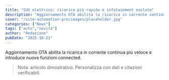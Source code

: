 ```yaml
---
title: "SUV elettrico: ricarica più rapida e infotainment evoluto"
description: "Aggiornamento OTA abilita la ricarica in corrente continua più veloce e introduce nuove funzioni connected."
cover: "/site-automation-pro/images/placeholder.jpg"
categories: ["News"]
tags: ["auto","novità"]
author: "Redazione"
pubDate: "2025-10-21"
---
```


Aggiornamento OTA abilita la ricarica in corrente continua più veloce e introduce nuove funzioni connected.

> Nota: articolo dimostrativo. Personalizza con dati e citazioni verificabili.
